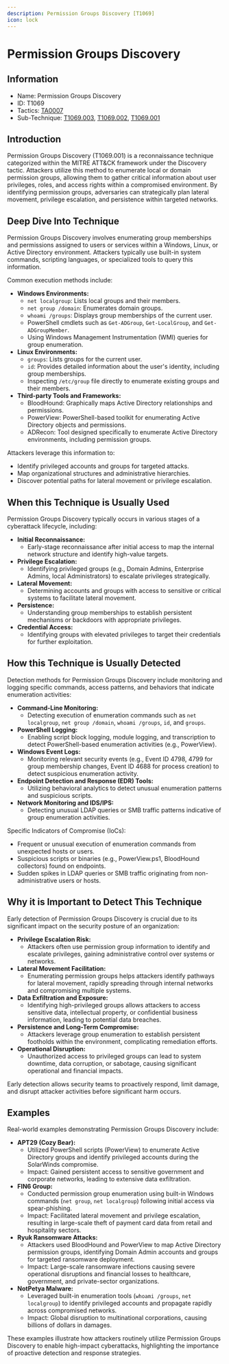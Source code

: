 ```yaml
---
description: Permission Groups Discovery [T1069]
icon: lock
---
```


# Permission Groups Discovery

## Information

* Name: Permission Groups Discovery
* ID: T1069
* Tactics: [TA0007](../)
* Sub-Technique: [T1069.003](t1069.003.md), [T1069.002](t1069.002.md), [T1069.001](t1069.001.md)

## Introduction

Permission Groups Discovery (T1069.001) is a reconnaissance technique categorized within the MITRE ATT\&CK framework under the Discovery tactic. Attackers utilize this method to enumerate local or domain permission groups, allowing them to gather critical information about user privileges, roles, and access rights within a compromised environment. By identifying permission groups, adversaries can strategically plan lateral movement, privilege escalation, and persistence within targeted networks.

## Deep Dive Into Technique

Permission Groups Discovery involves enumerating group memberships and permissions assigned to users or services within a Windows, Linux, or Active Directory environment. Attackers typically use built-in system commands, scripting languages, or specialized tools to query this information.

Common execution methods include:

* **Windows Environments:**
  * `net localgroup`: Lists local groups and their members.
  * `net group /domain`: Enumerates domain groups.
  * `whoami /groups`: Displays group memberships of the current user.
  * PowerShell cmdlets such as `Get-ADGroup`, `Get-LocalGroup`, and `Get-ADGroupMember`.
  * Using Windows Management Instrumentation (WMI) queries for group enumeration.
* **Linux Environments:**
  * `groups`: Lists groups for the current user.
  * `id`: Provides detailed information about the user's identity, including group memberships.
  * Inspecting `/etc/group` file directly to enumerate existing groups and their members.
* **Third-party Tools and Frameworks:**
  * BloodHound: Graphically maps Active Directory relationships and permissions.
  * PowerView: PowerShell-based toolkit for enumerating Active Directory objects and permissions.
  * ADRecon: Tool designed specifically to enumerate Active Directory environments, including permission groups.

Attackers leverage this information to:

* Identify privileged accounts and groups for targeted attacks.
* Map organizational structures and administrative hierarchies.
* Discover potential paths for lateral movement or privilege escalation.

## When this Technique is Usually Used

Permission Groups Discovery typically occurs in various stages of a cyberattack lifecycle, including:

* **Initial Reconnaissance:**
  * Early-stage reconnaissance after initial access to map the internal network structure and identify high-value targets.
* **Privilege Escalation:**
  * Identifying privileged groups (e.g., Domain Admins, Enterprise Admins, local Administrators) to escalate privileges strategically.
* **Lateral Movement:**
  * Determining accounts and groups with access to sensitive or critical systems to facilitate lateral movement.
* **Persistence:**
  * Understanding group memberships to establish persistent mechanisms or backdoors with appropriate privileges.
* **Credential Access:**
  * Identifying groups with elevated privileges to target their credentials for further exploitation.

## How this Technique is Usually Detected

Detection methods for Permission Groups Discovery include monitoring and logging specific commands, access patterns, and behaviors that indicate enumeration activities:

* **Command-Line Monitoring:**
  * Detecting execution of enumeration commands such as `net localgroup`, `net group /domain`, `whoami /groups`, `id`, and `groups`.
* **PowerShell Logging:**
  * Enabling script block logging, module logging, and transcription to detect PowerShell-based enumeration activities (e.g., PowerView).
* **Windows Event Logs:**
  * Monitoring relevant security events (e.g., Event ID 4798, 4799 for group membership changes, Event ID 4688 for process creation) to detect suspicious enumeration activity.
* **Endpoint Detection and Response (EDR) Tools:**
  * Utilizing behavioral analytics to detect unusual enumeration patterns and suspicious scripts.
* **Network Monitoring and IDS/IPS:**
  * Detecting unusual LDAP queries or SMB traffic patterns indicative of group enumeration activities.

Specific Indicators of Compromise (IoCs):

* Frequent or unusual execution of enumeration commands from unexpected hosts or users.
* Suspicious scripts or binaries (e.g., PowerView.ps1, BloodHound collectors) found on endpoints.
* Sudden spikes in LDAP queries or SMB traffic originating from non-administrative users or hosts.

## Why it is Important to Detect This Technique

Early detection of Permission Groups Discovery is crucial due to its significant impact on the security posture of an organization:

* **Privilege Escalation Risk:**
  * Attackers often use permission group information to identify and escalate privileges, gaining administrative control over systems or networks.
* **Lateral Movement Facilitation:**
  * Enumerating permission groups helps attackers identify pathways for lateral movement, rapidly spreading through internal networks and compromising multiple systems.
* **Data Exfiltration and Exposure:**
  * Identifying high-privileged groups allows attackers to access sensitive data, intellectual property, or confidential business information, leading to potential data breaches.
* **Persistence and Long-Term Compromise:**
  * Attackers leverage group enumeration to establish persistent footholds within the environment, complicating remediation efforts.
* **Operational Disruption:**
  * Unauthorized access to privileged groups can lead to system downtime, data corruption, or sabotage, causing significant operational and financial impacts.

Early detection allows security teams to proactively respond, limit damage, and disrupt attacker activities before significant harm occurs.

## Examples

Real-world examples demonstrating Permission Groups Discovery include:

* **APT29 (Cozy Bear):**
  * Utilized PowerShell scripts (PowerView) to enumerate Active Directory groups and identify privileged accounts during the SolarWinds compromise.
  * Impact: Gained persistent access to sensitive government and corporate networks, leading to extensive data exfiltration.
* **FIN6 Group:**
  * Conducted permission group enumeration using built-in Windows commands (`net group`, `net localgroup`) following initial access via spear-phishing.
  * Impact: Facilitated lateral movement and privilege escalation, resulting in large-scale theft of payment card data from retail and hospitality sectors.
* **Ryuk Ransomware Attacks:**
  * Attackers used BloodHound and PowerView to map Active Directory permission groups, identifying Domain Admin accounts and groups for targeted ransomware deployment.
  * Impact: Large-scale ransomware infections causing severe operational disruptions and financial losses to healthcare, government, and private-sector organizations.
* **NotPetya Malware:**
  * Leveraged built-in enumeration tools (`whoami /groups`, `net localgroup`) to identify privileged accounts and propagate rapidly across compromised networks.
  * Impact: Global disruption to multinational corporations, causing billions of dollars in damages.

These examples illustrate how attackers routinely utilize Permission Groups Discovery to enable high-impact cyberattacks, highlighting the importance of proactive detection and response strategies.
